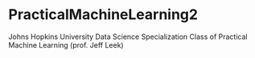 PracticalMachineLearning2
=========================
Johns Hopkins University
Data Science Specialization
Class of Practical Machine Learning (prof. Jeff Leek)
